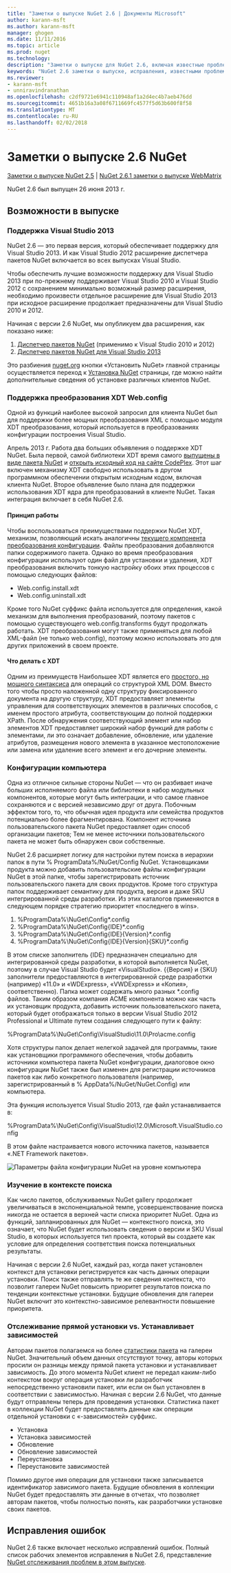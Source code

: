 ```yaml
---
title: "Заметки о выпуске NuGet 2.6 | Документы Microsoft"
author: karann-msft
ms.author: karann-msft
manager: ghogen
ms.date: 11/11/2016
ms.topic: article
ms.prod: nuget
ms.technology: 
description: "Заметки о выпуске для NuGet 2.6, включая известные проблемы, исправленные ошибки, добавленные функции и DCR."
keywords: "NuGet 2.6 заметки о выпуске, исправления, известными проблемами, добавлены функции, DCR"
ms.reviewer:
- karann-msft
- unniravindranathan
ms.openlocfilehash: c2df9721e6941c110948af1a2d4ec4b7aeb476dd
ms.sourcegitcommit: 4651b16a3a08f6711669fc4577f5d63b600f8f58
ms.translationtype: MT
ms.contentlocale: ru-RU
ms.lasthandoff: 02/02/2018
---
```

# <a name="nuget-26-release-notes"></a>Заметки о выпуске 2.6 NuGet

[Заметки о выпуске NuGet 2.5](../release-notes/nuget-2.5.md) | [NuGet 2.6.1 заметки о выпуске WebMatrix](../release-notes/nuget-2.6.1-for-webmatrix.md)

NuGet 2.6 был выпущен 26 июня 2013 г.

## <a name="notable-features-in-the-release"></a>Возможности в выпуске

### <a name="support-for-visual-studio-2013"></a>Поддержка Visual Studio 2013

NuGet 2.6 — это первая версия, который обеспечивает поддержку для Visual Studio 2013. И как Visual Studio 2012 расширение диспетчера пакетов NuGet включается во всех выпусках Visual Studio.

Чтобы обеспечить лучшие возможности поддержку для Visual Studio 2013 при по-прежнему поддерживает Visual Studio 2010 и Visual Studio 2012 с сохранением минимально возможный размер расширения, необходимо произвести отдельное расширение для Visual Studio 2013 при исходное расширение продолжает предназначены для Visual Studio 2010 и 2012.

Начиная с версии 2.6 NuGet, мы опубликуем два расширения, как показано ниже:

1. [Диспетчер пакетов NuGet](https://marketplace.visualstudio.com/items?itemName=NuGetTeam.NuGetPackageManager) (применимо к Visual Studio 2010 и 2012)
1. [Диспетчер пакетов NuGet для Visual Studio 2013](https://marketplace.visualstudio.com/items?itemName=NuGetTeam.NuGetPackageManagerforVisualStudio2013)

Это разбиения [nuget.org](https://nuget.org) кнопки «Установить NuGet» главной страницы осуществляется переход к [Установка NuGet](../install-nuget-client-tools.md) страницы, где можно найти дополнительные сведения об установке различных клиентов NuGet.

<a name="xdt"></a>

### <a name="xdt-webconfig-transformation-support"></a>Поддержка преобразования XDT Web.config

Одной из функций наиболее высокой запросил для клиента NuGet был для поддержки более мощных преобразования XML с помощью модуля XDT преобразования, который используется в преобразованиях конфигурации построения Visual Studio.

Апрель 2013 г. Работа два больших объявления о поддержке XDT NuGet. Была первой, самой библиотеки XDT время самого [выпущены в виде пакета NuGet](https://nuget.org/packages/Microsoft.Web.Xdt) и [открыть исходный код на сайте CodePlex](http://xdt.codeplex.com/). Этот шаг включен механизму XDT свободно использовать в другом программном обеспечении открытым исходным кодом, включая клиента NuGet. Второе объявление было плана для поддержки использования XDT ядра для преобразований в клиенте NuGet. Такая интеграция включает в себя NuGet 2.6.

#### <a name="how-it-works"></a>Принцип работы

Чтобы воспользоваться преимуществами поддержки NuGet XDT, механизм, позволяющий искать аналогичны [текущего компонента преобразования конфигурации](../create-packages/source-and-config-file-transformations.md).
Файлы преобразования добавляются папки содержимого пакета. Однако во время преобразования конфигурации используют один файл для установки и удаления, XDT преобразования включить тонкую настройку обоих этих процессов с помощью следующих файлов:

- Web.config.install.xdt
- Web.config.uninstall.xdt

Кроме того NuGet суффикс файла используется для определения, какой механизм для выполнения преобразований, поэтому пакетов с помощью существующего web.config.transforms будут продолжать работать. XDT преобразования могут также применяться для любой XML-файл (не только web.config), поэтому можно использовать это для других приложений в своем проекте.

#### <a name="what-you-can-do-with-xdt"></a>Что делать с XDT

Одним из преимуществ Наибольшее XDT является его [простого, но мощного синтаксиса](http://msdn.microsoft.com/library/dd465326.aspx) для операций со структурой XML DOM. Вместо того чтобы просто наложенной одну структуру фиксированного документа на другую структуру, XDT предоставляет элементы управления для соответствующих элементов в различных способов, с именем простого атрибута, соответствующим до полной поддержки XPath. После обнаружения соответствующий элемент или набор элементов XDT предоставляет широкий набор функций для работы с элементами, ли это означает добавление, обновление, или удаление атрибутов, размещения нового элемента в указанное местоположение или замена или удаление всего элемент и его дочерние элементы.

### <a name="machine-wide-configuration"></a>Конфигурации компьютера

Одна из отличное сильные стороны NuGet — что он разбивает иначе больших исполняемого файла или библиотеки в набор модульных компонентов, которые могут быть интеграции, и что самое главное сохраняются и с версией независимо друг от друга. Побочным эффектом того, то, что обычная идея продукта или семейства продуктов потенциально более фрагментирована.
Компонент источника пользовательского пакета NuGet предоставляет один способ организации пакетов; Тем не менее источники пользовательского пакета не может быть обнаружен свои собственные.

NuGet 2.6 расширяет логику для настройки путем поиска в иерархии папок в пути % ProgramData%/NuGet/Config NuGet. Установщиками продукта можно добавить пользовательские файлы конфигурации NuGet в этой папке, чтобы зарегистрировать источник пользовательского пакета для своих продуктов. Кроме того структура папок поддерживает семантику для продукта, версия и даже SKU интегрированной среды разработки. Из этих каталогов применяются в следующем порядке стратегию приоритет «последнего в wins».

1. %ProgramData%\NuGet\Config\*.config
2. %ProgramData%\NuGet\Config\{IDE}\*.config
3. %ProgramData%\NuGet\Config\{IDE}\{Version}\*.config
4. %ProgramData%\NuGet\Config\{IDE}\{Version}\{SKU}\*.config

В этом списке заполнитель {IDE} предназначен специально для интегрированной среды разработки, в которой выполняется NuGet, поэтому в случае Visual Studio будет «VisualStudio». {{Версия} и {SKU} заполнители предоставляются в интегрированной среде разработки (например) «11.0» и «WDExpress», «VWDExpress» и «Копия», соответственно). Папка может содержать много разных *.config файлов.
Таким образом компания ACME компонента можно как часть их установщик продукта, добавить источник пользовательского пакета, который будет отображаться только в версии Visual Studio 2012 Professional и Ultimate путем создания следующего пути к файлу:

%ProgramData%\NuGet\Config\VisualStudio\11.0\Pro\acme.config

Хотя структуры папок делает нелегкой задачей для программы, такие как установщики программного обеспечения, чтобы добавить источники компьютера пакета NuGet конфигурации, диалоговое окно конфигурации NuGet также был изменен для регистрации источников пакетов как либо конкретного пользователя (например, зарегистрированный в % AppData%/NuGet/NuGet.Config) или компьютера.

Эта функция используется Visual Studio 2013, где файл устанавливается в:

%ProgramData%\NuGet\Config\VisualStudio\12.0\Microsoft.VisualStudio.config

В этом файле настраивается нового источника пакетов, называется «.NET Framework пакетов».

![Параметры файла конфигурации NuGet на уровне компьютера](./media/NuGet-Config-File-Machine-Wide.png)

### <a name="contextualizing-search"></a>Изучение в контексте поиска

Как число пакетов, обслуживаемых NuGet gallery продолжает увеличиваться в экспоненциальной темпе, усовершенствование поиска никогда не остается в верхней части списка приоритет NuGet. Одна из функций, запланированных для NuGet — контекстного поиска, это означает, что NuGet будет использовать сведения о версии и SKU Visual Studio, в которых используется тип проекта, который вы создаете как условие для определения соответствия поиска потенциальных результаты.

Начиная с версии 2.6 NuGet, каждый раз, когда пакет установлен контекст для установки регистрируется как часть данных операции установки.  Поиск также отправлять те же сведения контекста, что позволит галереи NuGet повысить приоритет результатов поиска по тенденции контекстные установки.  Будущие обновления для галереи NuGet включит это контекстно-зависимое релевантности повышение приоритета.

### <a name="tracking-direct-installs-vs-dependency-installs"></a>Отслеживание прямой установки vs. Устанавливает зависимостей

Авторам пакетов полагаемся на более [статистики пакета](http://blog.nuget.org/20130226/Introducing-Package-Statistics.html) на галереи NuGet.  Значительный объем данных отсутствуют точку, авторы которых просили он разницы между прямой пакета установки и устанавливает зависимость.  До этого момента NuGet клиент не передал каким-либо контекстом вокруг операция установки ли разработчик непосредственно установили пакет, или если он был установлен в соответствии с зависимостью.
Начиная с версии 2.6 NuGet, что данные будут отправлены теперь для проведения установки.  Статистика пакет в коллекции NuGet будет предоставлять данные как операции отдельной установки с «-зависимостей» суффикс.

* Установка
* Установка зависимостей
* Обновление
* Обновление зависимостей
* Переустановка
* Переустановите зависимостей

Помимо другое имя операции для установки также записывается идентификатор зависимого пакета.  Будущие обновления в коллекции NuGet будет предоставлять эти данные в отчетах, что позволяет авторам пакетов, чтобы полностью понять, как разработчики установке своих пакетов.

## <a name="bug-fixes"></a>Исправления ошибок

NuGet 2.6 также включает несколько исправлений ошибок. Полный список рабочих элементов исправления в NuGet 2.6, представление [NuGet отслеживания проблем в этом выпуске](https://nuget.codeplex.com/workitem/list/advanced?keyword=&status=Closed&type=All&priority=All&release=NuGet%202.6&assignedTo=All&component=All&sortField=LastUpdatedDate&sortDirection=Descending&page=0&reasonClosed=All).